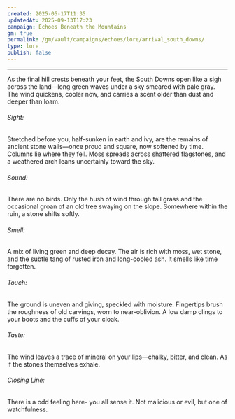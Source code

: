 ```yaml
---
created: 2025-05-17T11:35
updatedAt: 2025-09-13T17:23
campaign: Echoes Beneath the Mountains
gm: true
permalink: /gm/vault/campaigns/echoes/lore/arrival_south_downs/
type: lore
publish: false
---
```

________________________________________________________________________

As the final hill crests beneath your feet, the South Downs open like a sigh across the land—long green waves under a sky smeared with pale gray. The wind quickens, cooler now, and carries a scent older than dust and deeper than loam.  
  
###### Sight:  
Stretched before you, half-sunken in earth and ivy, are the remains of ancient stone walls—once proud and square, now softened by time. Columns lie where they fell. Moss spreads across shattered flagstones, and a weathered arch leans uncertainly toward the sky.  
  
###### Sound:  
There are no birds. Only the hush of wind through tall grass and the occasional groan of an old tree swaying on the slope. Somewhere within the ruin, a stone shifts softly.
  
###### Smell:  
A mix of living green and deep decay. The air is rich with moss, wet stone, and the subtle tang of rusted iron and long-cooled ash. It smells like time forgotten.  
  
###### Touch:  
The ground is uneven and giving, speckled with moisture. Fingertips brush the roughness of old carvings, worn to near-oblivion. A low damp clings to your boots and the cuffs of your cloak.  
  
###### Taste:  
The wind leaves a trace of mineral on your lips—chalky, bitter, and clean. As if the stones themselves exhale.  
  
###### Closing Line:  
There is a odd feeling here- you all sense it. Not malicious or evil, but one of watchfulness.
